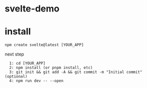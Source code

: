 # svelte-demo
# install
```
npm create svelte@latest [YOUR_APP]
```
next step
```
  1: cd [YOUR_APP]
  2: npm install (or pnpm install, etc)
  3: git init && git add -A && git commit -m "Initial commit" (optional)
  4: npm run dev -- --open
```
